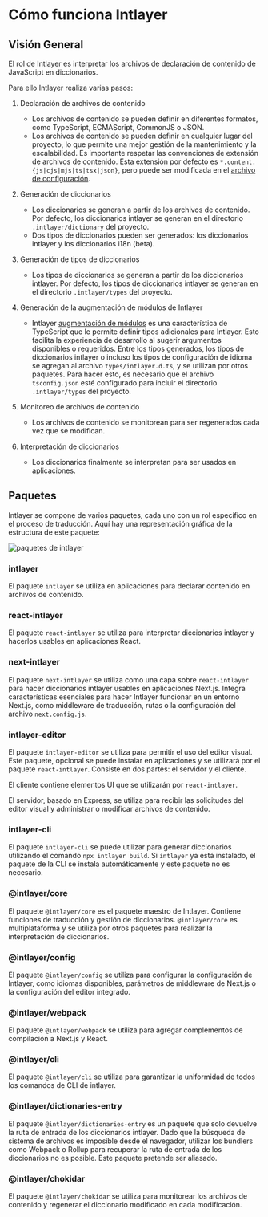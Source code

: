 # Cómo funciona Intlayer

## Visión General

El rol de Intlayer es interpretar los archivos de declaración de contenido de JavaScript en diccionarios.

Para ello Intlayer realiza varias pasos:

1. Declaración de archivos de contenido

   - Los archivos de contenido se pueden definir en diferentes formatos, como TypeScript, ECMAScript, CommonJS o JSON.
   - Los archivos de contenido se pueden definir en cualquier lugar del proyecto, lo que permite una mejor gestión de la mantenimiento y la escalabilidad. Es importante respetar las convenciones de extensión de archivos de contenido. Esta extensión por defecto es `*.content.{js|cjs|mjs|ts|tsx|json}`, pero puede ser modificada en el [archivo de configuración](https://github.com/aymericzip/intlayer/blob/main/docs/es/configuration.md).

2. Generación de diccionarios

   - Los diccionarios se generan a partir de los archivos de contenido. Por defecto, los diccionarios intlayer se generan en el directorio `.intlayer/dictionary` del proyecto.
   - Dos tipos de diccionarios pueden ser generados: los diccionarios intlayer y los diccionarios i18n (beta).

3. Generación de tipos de diccionarios

   - Los tipos de diccionarios se generan a partir de los diccionarios intlayer. Por defecto, los tipos de diccionarios intlayer se generan en el directorio `.intlayer/types` del proyecto.

4. Generación de la augmentación de módulos de Intlayer

   - Intlayer [augmentación de módulos](https://www.typescriptlang.org/docs/handbook/declaration-merging.html) es una característica de TypeScript que le permite definir tipos adicionales para Intlayer. Esto facilita la experiencia de desarrollo al sugerir argumentos disponibles o requeridos.
     Entre los tipos generados, los tipos de diccionarios intlayer o incluso los tipos de configuración de idioma se agregan al archivo `types/intlayer.d.ts`, y se utilizan por otros paquetes. Para hacer esto, es necesario que el archivo `tsconfig.json` esté configurado para incluir el directorio `.intlayer/types` del proyecto.

5. Monitoreo de archivos de contenido

   - Los archivos de contenido se monitorean para ser regenerados cada vez que se modifican.

6. Interpretación de diccionarios
   - Los diccionarios finalmente se interpretan para ser usados en aplicaciones.

## Paquetes

Intlayer se compone de varios paquetes, cada uno con un rol específico en el proceso de traducción. Aquí hay una representación gráfica de la estructura de este paquete:

![paquetes de intlayer](https://github.com/aymericzip/intlayer/blob/main/docs/assets/packages_dependency_graph.svg)

### intlayer

El paquete `intlayer` se utiliza en aplicaciones para declarar contenido en archivos de contenido.

### react-intlayer

El paquete `react-intlayer` se utiliza para interpretar diccionarios intlayer y hacerlos usables en aplicaciones React.

### next-intlayer

El paquete `next-intlayer` se utiliza como una capa sobre `react-intlayer` para hacer diccionarios intlayer usables en aplicaciones Next.js. Integra características esenciales para hacer Intlayer funcionar en un entorno Next.js, como middleware de traducción, rutas o la configuración del archivo `next.config.js`.

### intlayer-editor

El paquete `intlayer-editor` se utiliza para permitir el uso del editor visual. Este paquete, opcional se puede instalar en aplicaciones y se utilizará por el paquete `react-intlayer`.
Consiste en dos partes: el servidor y el cliente.

El cliente contiene elementos UI que se utilizarán por `react-intlayer`.

El servidor, basado en Express, se utiliza para recibir las solicitudes del editor visual y administrar o modificar archivos de contenido.

### intlayer-cli

El paquete `intlayer-cli` se puede utilizar para generar diccionarios utilizando el comando `npx intlayer build`. Si `intlayer` ya está instalado, el paquete de la CLI se instala automáticamente y este paquete no es necesario.

### @intlayer/core

El paquete `@intlayer/core` es el paquete maestro de Intlayer. Contiene funciones de traducción y gestión de diccionarios. `@intlayer/core` es multiplataforma y se utiliza por otros paquetes para realizar la interpretación de diccionarios.

### @intlayer/config

El paquete `@intlayer/config` se utiliza para configurar la configuración de Intlayer, como idiomas disponibles, parámetros de middleware de Next.js o la configuración del editor integrado.

### @intlayer/webpack

El paquete `@intlayer/webpack` se utiliza para agregar complementos de compilación a Next.js y React.

### @intlayer/cli

El paquete `@intlayer/cli` se utiliza para garantizar la uniformidad de todos los comandos de CLI de intlayer.

### @intlayer/dictionaries-entry

El paquete `@intlayer/dictionaries-entry` es un paquete que solo devuelve la ruta de entrada de los diccionarios intlayer. Dado que la búsqueda de sistema de archivos es imposible desde el navegador, utilizar los bundlers como Webpack o Rollup para recuperar la ruta de entrada de los diccionarios no es posible. Este paquete pretende ser aliasado.

### @intlayer/chokidar

El paquete `@intlayer/chokidar` se utiliza para monitorear los archivos de contenido y regenerar el diccionario modificado en cada modificación.
